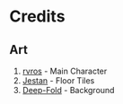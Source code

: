 # Credits

## Art

1. [rvros](https://rvros.itch.io/) - Main Character
2. [Jestan](https://jestan.itch.io/) - Floor Tiles
3. [Deep-Fold](https://deep-fold.itch.io/) - Background
